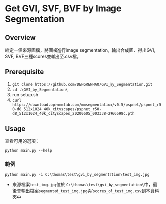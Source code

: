 # Get GVI, SVF, BVF by Image Segmentation 

## Overview

給定一個來源圖檔，將圖檔進行image segmentation，輸出合成圖、得出GVI, SVF, BVF三種scores並輸出至.csv檔。

## Prerequisite
1. `git clone https://github.com/DENGRENHAO/GVI_by_Segmentation.git`
2. `cd .\GVI_by_Segmentation\`
3. run setup.sh
4. `curl https://download.openmmlab.com/mmsegmentation/v0.5/pspnet/pspnet_r50-d8_512x1024_40k_cityscapes/pspnet_r50-d8_512x1024_40k_cityscapes_20200605_003338-2966598c.pth`

## Usage

查看可用的選項：

```
python main.py --help
```

### 範例

```
python main.py -i C:\thomas\test\gvi_by_segmentation\test_img.jpg
```

- 來源檔案`test_img.jpg`位於 `C:\thomas\test\gvi_by_segmentation\`中，最後會輸出檔案`segmented_test_img.jpg`與‵`scores_of_test_img.csv`到本資料夾中
